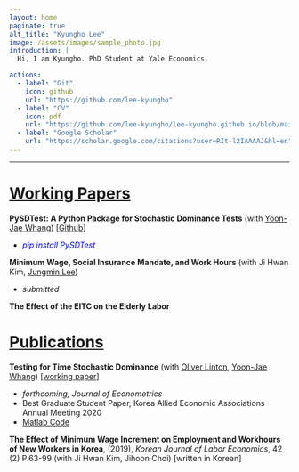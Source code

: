 ```yaml
---
layout: home
paginate: true
alt_title: "Kyungho Lee"
image: /assets/images/sample_photo.jpg
introduction: |
  Hi, I am Kyungho. PhD Student at Yale Economics.

actions:
  - label: "Git"
    icon: github
    url: "https://github.com/lee-kyungho"
  - label: "CV"
    icon: pdf
    url: "https://github.com/lee-kyungho/lee-kyungho.github.io/blob/main/cv/CV_kyungholee.pdf"
  - label: "Google Scholar"
    url: "https://scholar.google.com/citations?user=RIt-l2IAAAAJ&hl=en"
---
```


---

#  <ins>Working Papers</ins>

**PySDTest: A Python Package for Stochastic Dominance Tests** (with [Yoon-Jae Whang](https://sites.google.com/site/whangyjhomepage/)) [[Github](https://github.com/lee-kyungho/pysdtest)]
  - <span style="color:blue"> *pip install PySDTest* </span>

**Minimum Wage, Social Insurance Mandate, and Work Hours** (with Ji Hwan Kim, [Jungmin Lee](https://sites.google.com/view/jungminlee71/))
  - *submitted*

**The Effect of the EITC on the Elderly Labor**

# <ins> Publications </ins>

**Testing for Time Stochastic Dominance** (with [Oliver Linton](https://obl20.com/), [Yoon-Jae Whang](https://sites.google.com/site/whangyjhomepage/)) [[working paper](https://ideas.repec.org/p/cam/camdae/20121.html)]
  - *forthcoming, Journal of Econometrics*
  - Best Graduate Student Paper, Korea Allied Economic Associations Annual Meeting 2020
  - [Matlab Code](https://github.com/lee-kyungho/Testing-for-TSD)

**The Effect of Minimum Wage Increment on Employment and Workhours of New Workers in Korea**, (2019), *Korean Journal of Labor Economics*, 42 (2) P.63-99 
(with Ji Hwan Kim, Jihoon Choi) [written in Korean]

